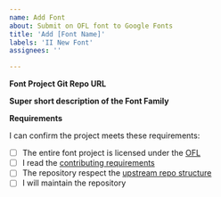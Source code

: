 ```yaml
---
name: Add Font
about: Submit on OFL font to Google Fonts
title: 'Add [Font Name]'
labels: 'II New Font'
assignees: ''

---
```


**Font Project Git Repo URL**


**Super short description of the Font Family**


**Requirements**

I can confirm the project meets these requirements:

- [ ] The entire font project is licensed under the [OFL](https://scripts.sil.org/cms/scripts/page.php?site_id=nrsi&id=OFL)
- [ ] I read the [contributing requirements](https://github.com/google/fonts/blob/main/CONTRIBUTING.md)
- [ ] The repository respect the [upstream repo structure](https://github.com/googlefonts/gf-docs/tree/main/Spec#upstream-repo-structure)
- [ ] I will maintain the repository
